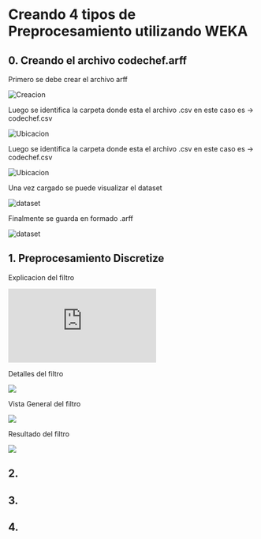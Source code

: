 # Creando 4 tipos de Preprocesamiento utilizando WEKA

## 0. Creando el archivo codechef.arff

Primero se debe crear el archivo arff

![Creacion](https://github.com/OsvaldoRodriguez/PRIMER-PARCIAL-INF-354/blob/master/PREGUNTA%202/crear%20raff/crearArff.png)

Luego se identifica la carpeta donde esta el archivo .csv en este caso es -> codechef.csv

![Ubicacion](https://github.com/OsvaldoRodriguez/PRIMER-PARCIAL-INF-354/blob/master/PREGUNTA%202/crear%20raff/archivo%20csv.jpeg)

Luego se identifica la carpeta donde esta el archivo .csv en este caso es -> codechef.csv

![Ubicacion](https://github.com/OsvaldoRodriguez/PRIMER-PARCIAL-INF-354/blob/master/PREGUNTA%202/crear%20raff/archivo%20csv.jpeg)

Una vez cargado se puede visualizar el dataset 

![dataset](https://github.com/OsvaldoRodriguez/PRIMER-PARCIAL-INF-354/blob/master/PREGUNTA%202/crear%20raff/cargando%20csv.jpeg)

Finalmente se guarda en formado .arff

![dataset](https://github.com/OsvaldoRodriguez/PRIMER-PARCIAL-INF-354/blob/master/PREGUNTA%202/crear%20raff/guardar%20como%20arff.jpeg)


## 1. Preprocesamiento Discretize

Explicacion del filtro

![](https://github.com/OsvaldoRodriguez/PRIMER-PARCIAL-INF-354/blob/master/PREGUNTA%202/prepro%201/explicacion.txt)

Detalles del filtro

![](https://github.com/OsvaldoRodriguez/PRIMER-PARCIAL-INF-354/blob/master/PREGUNTA%202/prepro%201/filter.jpeg)

Vista General del filtro

![](https://github.com/OsvaldoRodriguez/PRIMER-PARCIAL-INF-354/blob/master/PREGUNTA%202/prepro%201/vista%20general.jpeg)

Resultado del filtro

![](https://github.com/OsvaldoRodriguez/PRIMER-PARCIAL-INF-354/blob/master/PREGUNTA%202/prepro%201/resultado.jpeg)

## 2.


## 3.

## 4.
